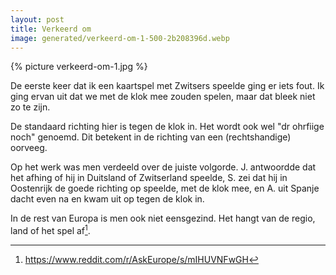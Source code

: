 ```yaml
---
layout: post
title: Verkeerd om
image: generated/verkeerd-om-1-500-2b208396d.webp
---
```


{% picture verkeerd-om-1.jpg %}

De eerste keer dat ik een kaartspel met Zwitsers speelde ging er iets fout. Ik ging ervan uit dat we met de klok mee zouden spelen, maar dat bleek niet zo te zijn.

De standaard richting hier is tegen de klok in. Het wordt ook wel "dr ohrfiige noch" genoemd. Dit betekent in de richting van een (rechtshandige) oorveeg.

Op het werk was men verdeeld over de juiste volgorde. J. antwoordde dat het afhing of hij in Duitsland of Zwitserland speelde, S. zei dat hij in Oostenrijk de goede richting op speelde, met de klok mee, en A. uit Spanje dacht even na en kwam uit op tegen de klok in.

In de rest van Europa is men ook niet eensgezind. Het hangt van de regio, land of het spel af[^1].

[^1]: <https://www.reddit.com/r/AskEurope/s/mIHUVNFwGH>
